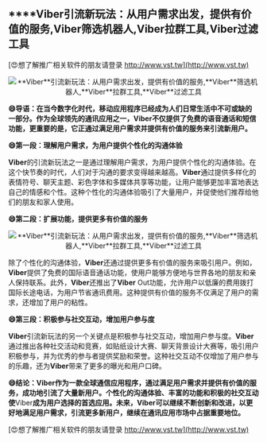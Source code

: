## ****Viber**引流新玩法：从用户需求出发，提供有价值的服务,**Viber**筛选机器人,**Viber**拉群工具,**Viber**过滤工具**

[😍想了解推广相关软件的朋友请登录 http://www.vst.tw](http://www.vst.tw)

 <center><img src="https://vst.tw/MP4/tuiguang/png/2.png" alt="**Viber**引流新玩法：从用户需求出发，提供有价值的服务,**Viber**筛选机器人,**Viber**拉群工具,**Viber**过滤工具"></center>

**😄导语：在当今数字化时代，移动应用程序已经成为人们日常生活中不可或缺的一部分。作为全球领先的通讯应用之一，**Viber**不仅提供了免费的语音通话和短信功能，更重要的是，它正通过满足用户需求并提供有价值的服务来引流新用户。**

**😄第一段：理解用户需求，为用户提供个性化的沟通体验**

**Viber**的引流新玩法之一是通过理解用户需求，为用户提供个性化的沟通体验。在这个快节奏的时代，人们对于沟通的要求变得越来越高。**Viber**通过提供多样化的表情符号、聊天主题、彩色字体和多媒体共享等功能，让用户能够更加丰富地表达自己的情感和个性。这种个性化的沟通体验吸引了大量用户，并促使他们推荐给他们的朋友和家人使用。

**😄第二段：扩展功能，提供更多有价值的服务**

 <center><img src="https://vst.tw/MP4/tuiguang/png/2.png" alt="**Viber**引流新玩法：从用户需求出发，提供有价值的服务,**Viber**筛选机器人,**Viber**拉群工具,**Viber**过滤工具"></center>

除了个性化的沟通体验，**Viber**还通过提供更多有价值的服务来吸引用户。例如，**Viber**提供了免费的国际语音通话功能，使用户能够方便地与世界各地的朋友和亲人保持联系。此外，**Viber**还推出了**Viber** Out功能，允许用户以低廉的费用拨打国际长途电话，为用户节省通讯费用。这种提供有价值的服务不仅满足了用户的需求，还增加了用户的粘性。

**😄第三段：积极参与社交互动，增加用户参与度**

**Viber**引流新玩法的另一个关键点是积极参与社交互动，增加用户参与度。**Viber**通过推出各种社交活动和竞赛，如贴纸设计大赛、聊天背景设计大赛等，吸引用户积极参与，并为优秀的参与者提供奖励和荣誉。这种社交互动不仅增加了用户参与的乐趣，还为**Viber**带来了更多的曝光和用户口碑。

**😄结论：**Viber**作为一款全球通信应用程序，通过满足用户需求并提供有价值的服务，成功地引流了大量新用户。个性化的沟通体验、丰富的功能和积极的社交互动使**Viber**成为用户选择的首选应用。未来，**Viber**可以继续不断创新和改进，以更好地满足用户需求，引流更多新用户，继续在通讯应用市场中占据重要地位。**

[😍想了解推广相关软件的朋友请登录 http://www.vst.tw](http://www.vst.tw)




